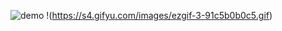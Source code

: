 ![demo]("https://s4.gifyu.com/images/ezgif-3-91c5b0b0c5.gif")
!(https://s4.gifyu.com/images/ezgif-3-91c5b0b0c5.gif)
